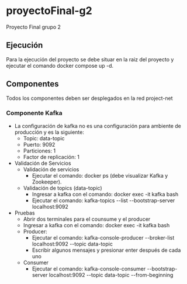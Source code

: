 # proyectoFinal-g2
Proyecto Final grupo 2

## Ejecución
Para la ejecución del proyecto se debe situar en la raiz del proyecto y ejecutar el comando docker compose up -d.

## Componentes
Todos los componentes deben ser desplegados en la red project-net

### Componente Kafka
* La configuración de kafka no es una configuración para ambiente de producción y es la siguiente:
    * Topic: data-topic
    * Puerto: 9092
    * Particiones: 1
    * Factor de replicación: 1
* Validación de Servicios
    * Validación de servicios 
        * Ejecutar el comando: docker ps (debe visualizar Kafka y Zookeeper).
    * Validación de topics (data-topic)
        * Ingresar a kafka con el comando: docker exec -it kafka bash
        * Ejecutar el comando: kafka-topics --list --bootstrap-server localhost:9092
* Pruebas
    * Abrir dos terminales para el counsume y el producer
    * Ingresar a kafka con el comando: docker exec -it kafka bash
    * Producer: 
        * Ejecutar el comando: kafka-console-producer --broker-list localhost:9092 --topic data-topic 
        * Escribir algunos mensajes y presionar enter después de cada uno
    * Consumer
        * Ejecutar el comando: kafka-console-consumer --bootstrap-server localhost:9092 --topic data-topic --from-beginning